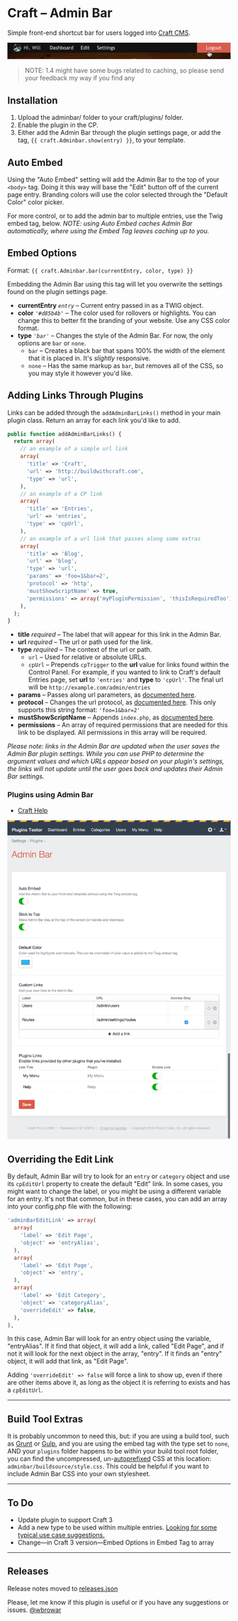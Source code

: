 # Craft – Admin Bar
Simple front-end shortcut bar for users logged into [Craft CMS](https://buildwithcraft.com).

![Screenshot](resources/screenshots/screenshot-bar.png)

> NOTE: 1.4 might have some bugs related to caching, so please send your feedback my way if you find any

## Installation
1. Upload the adminbar/ folder to your craft/plugins/ folder.
2. Enable the plugin in the CP.
3. Either add the Admin Bar through the plugin settings page, or add the tag, `{{ craft.Adminbar.show(entry) }}`, to your template.

## Auto Embed
Using the "Auto Embed" setting will add the Admin Bar to the top of your `<body>` tag. Doing it this way will base the "Edit" button off of the current page entry. Branding colors will use the color selected through the "Default Color" color picker.

For more control, or to add the admin bar to multiple entries, use the Twig embed tag, below. _NOTE: using Auto Embed caches Admin Bar automatically, where using the Embed Tag leaves caching up to you._

## Embed Options
Format: `{{ craft.Adminbar.bar(currentEntry, color, type) }}`

Embedding the Admin Bar using this tag will let you overwrite the settings found on the plugin settings page.

* **currentEntry** *`entry`*  – Current entry passed in as a TWIG object.
* **color** *`'#d85b4b'`* – The color used for rollovers or highlights. You can change this to better fit the branding of your website. Use any CSS color format.
* **type** *`'bar'`* – Changes the style of the Admin Bar. For now, the only options are `bar` or `none`.
  * `bar` – Creates a black bar that spans 100% the width of the element that it is placed in. It's *slightly* responsive.
  * `none` – Has the same markup as `bar`, but removes all of the CSS, so you may style it however you'd like.

## Adding Links Through Plugins
Links can be added through the `addAdminBarLinks()` method in your main plugin class. Return an array for each link you'd like to add.

```php
public function addAdminBarLinks() {
  return array(
    // an example of a simple url link
    array(
      'title' => 'Craft',
      'url' => 'http://buildwithcraft.com',
      'type' => 'url',
    ),
    // an example of a CP link
    array(
      'title' => 'Entries',
      'url' => 'entries',
      'type' => 'cpUrl',
    ),
    // an example of a url link that passes along some extras
    array(
      'title' => 'Blog',
      'url' => 'blog',
      'type' => 'url',
      'params' => 'foo=1&bar=2',
      'protocol' => 'http',
      'mustShowScriptName' => true,
      'permissions' => array('myPluginPermission', 'thisIsRequiredToo'),
    ),
  );
}
```

* **title** *required*  – The label that will appear for this link in the Admin Bar.
* **url** *required* – The url or path used for the link.
* **type** *required* – The context of the url or path.
  * `url` – Used for relative or absolute URLs.
  * `cpUrl` – Prepends `cpTrigger` to the **url** value for links found within the Control Panel. For example, if you wanted to link to Craft's default Entries page, set **url** to `'entries'` and **type** to `'cpUrl'`. The final url will be `http://example.com/admin/entries`
* **params** – Passes along url parameters, as [documented here](http://buildwithcraft.com/docs/templating/functions#url).
* **protocol** – Changes the url protocol, as [documented here](http://buildwithcraft.com/docs/templating/functions#url). This only supports this string format: `'foo=1&bar=2'`
* **mustShowScriptName** – Appends `index.php`, as [documented here](http://buildwithcraft.com/docs/templating/functions#url).
* **permissions** – An array of required permissions that are needed for this link to be displayed. All permissions in this array will be required.

*Please note: links in the Admin Bar are updated when the user saves the Admin Bar plugin settings. While you can use PHP to determine the argument values and which URLs appear based on your plugin's settings, the links will not update until the user goes back and updates their Admin Bar settings.*

### Plugins using Admin Bar
* [Craft Help](https://github.com/70kft/craft-help)

![Screenshot](resources/screenshots/screenshot-settings.png)

## Overriding the Edit Link
By default, Admin Bar will try to look for an `entry` or `category` object and use its `cpEditUrl` property to create the default "Edit" link. In some cases, you might want to change the label, or you might be using a different variable for an entry. It's not that common, but in these cases, you can add an array into your config.php file with the following:

```php
'adminBarEditLink' => array(
  array(
    'label' => 'Edit Page',
    'object' => 'entryAlias',
  ),
  array(
    'label' => 'Edit Page',
    'object' => 'entry',
  ),
  array(
    'label' => 'Edit Category',
    'object' => 'categoryAlias',
    'overrideEdit' => false,
  ),
),
```

In this case, Admin Bar will look for an entry object using the variable, "entryAlias". If it find that object, it will add a link, called "Edit Page", and if not it will look for the next object in the array, "entry". If it finds an "entry" object, it will add that link, as "Edit Page".

Adding `'overrideEdit' => false` will force a link to show up, even if there are other items above it, as long as the object it is referring to exists and has a `cpEditUrl`.

---

## Build Tool Extras
It is probably uncommon to need this, but: if you are using a build tool, such as [Grunt](http://gruntjs.com) or [Gulp](http://gulpjs.com), and you are using the embed tag with the type set to `none`, AND your `plugins` folder happens to be within your build tool root folder, you can find the uncompressed, un-[autoprefixed](https://github.com/postcss/autoprefixer) CSS at this location: `adminbar/buildsource/style.css`. This could be helpful if you want to include Admin Bar CSS into your own stylesheet.

---

## To Do
* Update plugin to support Craft 3
* Add a new type to be used within multiple entries. [Looking for some typical use case suggestions.](https://github.com/wbrowar/craft-admin-bar/issues/new)
* Change—in Craft 3 version—Embed Options in Embed Tag to array

---

## Releases

Release notes moved to [releases.json](https://github.com/wbrowar/adminbar/blob/master/releases.json)

Please, let me know if this plugin is useful or if you have any suggestions or issues. [@wbrowar](https://twitter.com/wbrowar)